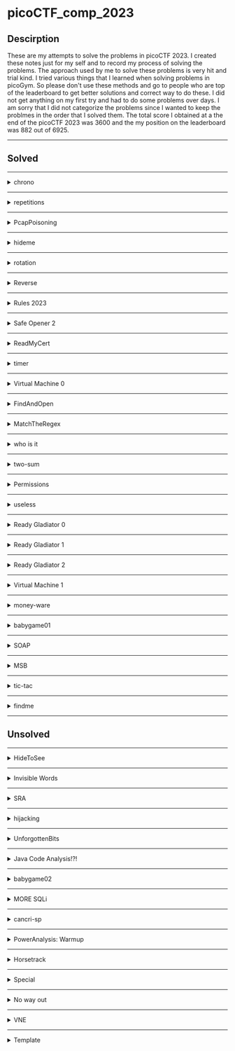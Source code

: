 # picoCTF_comp_2023

## Descirption
These are my attempts to solve the problems in picoCTF 2023. I created these notes just for my self and to record my process of solving the problems. The approach used by me to solve these problems is very hit and trial kind. I tried various things that I learned when solving problems in picoGym. So please don't use these methods and go to people who are top of the leaderboard to get better solutions and correct way to do these. I did not get anything on my first try and had to do some problems over days. I am sorry that I did not categorize the problems since I wanted to keep the problmes in the order that I solved them. The total score I obtained at a the end of the picoCTF 2023 was 3600 and the my position on the leaderboard was 882 out of 6925.

--------------------------------------------------------------------------------------------------------
## Solved

--------------------------------------------------------------------------------------------------------
<details>
<summary>chrono</summary>

### Description
How to automate tasks to run at intervals on linux servers?
Use ssh to connect to this server:
Server: saturn.picoctf.net
Port: 57690
Username: picoplayer 
Password: RmhP1XBDEg

### Steps taken to solve the problem.
- I had to first figure out how to ssh to a server. ssh user@address -p port and then enter the password.
- After that I ls the folder had nothing then I went back that means did cd .. 2 times.
- Then did ls and saw a folder challenge cd into it. Did ls in it. It had metadata.json file.
- I cat it and it had the flag.
- flag: picoCTF{Sch3DUL7NG_T45K3_L1NUX_dbc85700}.
</details>

--------------------------------------------------------------------------------------------------------
<details>
<summary>repetitions</summary>

### Description
Can you make sense of this file?
Download the file [here](https://artifacts.picoctf.net/c/297/enc_flag).

### Steps taken to solve the problem.
- Wget the file on the web shell.
- Cat the file. I had equal to at the end. So may be base64  encoded file.
- Base64 decode it ```cat enc_flag | base64 -d```. The output again had equal to at the end. So may be base64 decode again.
- Output again looked like base64 encoded. So base64 decode again.
- Had to base64 decode a couple more times to get the flag. ```cat enc_flag | base64 -d | base64 -d | base64 -d | base64 -d | base64 -d | base64 -d```
- flag: picoCTF{base64_n3st3d_dic0d!n8_d0wnl04d3d_c0ac1752}
</details>

--------------------------------------------------------------------------------------------------------
<details>
<summary>PcapPoisoning</summary>

### Description
How about some hide and seek heh?
Download this [file](https://artifacts.picoctf.net/c/404/trace.pcap) and find the flag.

### Steps taken to solve the problem.
- Downloaded the file and opened it in the wireshark.
- Looked at various row thing by clicking on them most of them had same text of gcv2 something something.
- Scrolled down to find the black things. First black thing had the flag.
- flag: picoCTF{P64P_4N4L7S1S_SU55355FUL_dd89e21b}
- I need to learn how to use wireshark and what all the information means.
</details>

--------------------------------------------------------------------------------------------------------
<details>
<summary>hideme</summary>

### Description
Every file gets a flag.
The SOC analyst saw one image been sent back and forth between two people. They decided to investigate and found out that there was more than what meets the eye [here](https://artifacts.picoctf.net/c/493/flag.png).

### Steps taken to solve the problem.
- Downloaded the file it is simply png file with logo of picoctf.
- Size is also small.
- Went to [wikipedia article](https://en.wikipedia.org/wiki/PNG). To find the bits which I can change to increase the width and height of the image. Did that couple of time no success.
- Looked at the end of the file in the hexeditor. Found some secret file things at the end thought to do unzip on this.
- Wget into the webshell. Unzip got a new folder secret.
- Folder had another flag.png file. Tried to unzip it got error. 
- So wget the file on my machine. Then unzip it.
- Found the flag file in the secret folder. I had the flag.
- flag: picoCTF{Hiddinng_An_imag3_within_@n_ima9e_5cf64968}
</details>

--------------------------------------------------------------------------------------------------------
<details>
<summary>rotation</summary>

### Description
You will find the flag after decrypting this file
Download the encrypted flag [here](https://artifacts.picoctf.net/c/451/encrypted.txt).

### Steps taken to solve the problem.
- Wget the file in the webshell. It is a txt file.
- Cat the contents of the file. Lookes like a ceaser cipher of the flag.
- Copied the encrypted flag. ```xqkwKBN{z0bib1wv_l3kzgxb3l_7mkl1k61}```.
- Made [this](/solutions/rotation.py) program to get all the ciphers.
- Run the program and enter the encrypted flag. You will get all the cipher for the 26 keys. See which is in the picoCTF format.
- Mine was with key 18.
- flag: picoCTF{r0tat1on_d3crypt3d_7ecd1c61}
</details>

--------------------------------------------------------------------------------------------------------
<details>
<summary>Reverse</summary>

### Description
Try reversing this file? Can ya?
I forgot the password to this [file](https://artifacts.picoctf.net/c/369/ret). Please find it for me?

### Steps taken to solve the problem.
- Wget the file in the webshell. It is a elf file. Not my strong point.
- Opened the file in the nano. The flag was there in plain text.
- flag: picoCTF{3lf_r3v3r5ing_succe55ful_fe733618}
- This was straight up luck to find the flag. I don't know how to reverse the elf file.
</details>

--------------------------------------------------------------------------------------------------------
<details>
<summary>Rules 2023</summary>

### Description
Read the rules of the competition and get a little bonus!
[Rules](https://picoctf.org/competitions/2023-spring-rules.html)

### Steps taken to solve the problem.
- Wget the file in webshell. It is a HTML file
- Opened in nano. Scrolled through the file. Found the flag in plain text format in the **alt** attribute of the element **img**.
- flag: picoCTF{h34rd_und3r5700d_4ck_cba1c711}
</details>

--------------------------------------------------------------------------------------------------------
<details>
<summary>Safe Opener 2</summary>

### Description
What can you do with this file?
I forgot the key to my safe but this [file](https://artifacts.picoctf.net/c/318/SafeOpener.class) is supposed to help me with retrieving the lost key. Can you help me unlock my safe?

### Steps taken to solve the problem.
- Wget the file in the webshell. File .class file. 
- Ran the file using ``` java SafeOpener```. Prompts to enter the password of the safe. Enter password.
- Give a string which looks base64 encoded and also a warning that we have 2 attempts left.
- Enter password 2 more times. Gave the same string value each time. "cGFzc3dvcmQ="
- Base64 decode this string to get password.
- The program base64 encodeds the entered password and then prints it out.
- Opened the file in the nano. The flag was there in plain text.
- flag: picoCTF{SAf3_0p3n3rr_y0u_solv3d_it_d6afee27}
</details>

--------------------------------------------------------------------------------------------------------
<details>
<summary>ReadMyCert</summary>

### Description
How about we take you on an adventure on exploring certificate signing requests
Take a look at this CSR file [here](https://artifacts.picoctf.net/c/383/readmycert.csr).

### Steps taken to solve the problem.
- Wget the file on the webshell. 
- Cat the file and see the file has text which may be base64 encoded.
- Use this [online base64](https://www.base64decode.org/) decoder and find the flag format string.
- flag: picoCTF{read_mycert_7834c5f2}
</details>


--------------------------------------------------------------------------------------------------------
<details>
<summary>timer</summary>

### Description
You will find the flag after analysing this apk
Download [here](https://artifacts.picoctf.net/c/421/timer.apk).
**Hint-1** Decompile
**Hint-2** mobsf or jadx 

### Steps taken to solve the problem.
- Wget the file in the webshell. The file is apk file.
- Opened the apk file in nano and saw a lot of gibberish.
- Strings the file and piped it into grep to find the picoCTF. No success.
- Installed the apk file on my phone. It is a normal timer with no stop button and no success.
- Looked at the hint.
- Had android studio installed on the pc. Opened the apk file in the android studio using option File > Profile or Debug APK.
- The flag was in the manifests > AndroidManifest.xml file on line 5.
- flag: picoCTF{t1m3r_r3v3rs3d_succ355fully_17496}.
</details>

--------------------------------------------------------------------------------------------------------
<details>
<summary>Virtual Machine 0</summary>

### Description
Can you crack this black box?
We grabbed this design doc from enemy servers: [Download](https://artifacts.picoctf.net/c/472/Virtual-Machine-0.zip). We know that the rotation of the red axle is input and the rotation of the blue axle is output. The following input gives the flag as output: [Download](https://artifacts.picoctf.net/c/472/input.txt).
**Hint** Rotating the axle that number of times is obviously not feasible. Can you model the mathematical relationship between red and blue?

### Steps taken to solve the problem.
- Wget both the files in the webshell. One file is a txt file and other is a zip file.
- Input file had this string of number 39722847074734820757600524178581224432297292490103995919748682209850899737
- Unzip the zip file gave a .dae file. Don't know what it is.
- Opened the file in nano in hope to find the flag in plain text. No success.
- Saw a term Collada in the file. Googled what is collada. Helps people to share and edit 3d files.
- Googled how to open collada file. It showed we can open it in Blender. Had it on my pc.
- Downloaded the file on my pc.
- Imported the file in blender. Something like a lego thing.
- Grabbed all the black legos and the base and moved them along the z axis to find some gears in there.
- There are 8 teeth on the gear splined with the blue axle.
- The big gear splined with the red axle has 40 teeth.
- Problem mentions that input of the red axle is input and the output is at the blue axle.
- So if we rotate red axle one the the blue axle will rotate 5 times.
- So if we rotate the red axle the input number of times the blue axle will rotate 5 * input. 
- Input * 5 = 198614235373674103788002620892906122161486462450519979598743411049254498685
- Looked at the hint, which said to have a mathematical relationship between read and blue which is red 1 turn equals blue 5 turns.
- Now we take the output value and convert then into hex using ``` hex(198614235373674103788002620892906122161486462450519979598743411049254498685) ```. 
- We get 0x7069636f4354467b67333472355f30665f6d3072335f36313730613162317d. Which has the hex value of the pico which is 7069636f. I thought this step to convert into hex because I did the problems previously related to RSA and there we converted the number to hex.
- Now to get the plain text we can do is import binascii and then do ``` binascii.unhexlify('7069636f4354467b67333472355f30665f6d3072335f36313730613162317d') ```.
- And we get the flag.
- flag: picoCTF{g34r5_0f_m0r3_6170a1b1}
</details>

--------------------------------------------------------------------------------------------------------
<details>
<summary>FindAndOpen</summary>

### Description
Someone might have hidden the password in the trace file.
Find the key to unlock [this file](https://artifacts.picoctf.net/c/411/flag.zip). [This tracefile](https://artifacts.picoctf.net/c/411/dump.pcap) might be good to analyze.

### Steps taken to solve the problem.
- Wget both the files in the webshell. One is a txt file and other is pcap file.
- The zip file is password protected. So we might need to find the password from the pcap file to get the flag.
- Opened the pacp file in the wireshark.
- On looking at the row we se the first few have text "Flying on Ethernet secret: Is this the flag."
- The some had text "Could the flag have been splitted?"
- Some had gibberish looking text.
- Then again it came with text "May be try checking the other file".
- The various text we saw in the various bytes are here.
- Flying on Ethernet secret: Is this the flag
- iBwaWNvQ1RGe1Could the flag have been splitted?
- AABBHHPJGTFRLKVGhpcyBpcyB0aGUgc2VjcmV0OiBwaWNvQ1RGe1IzNERJTkdfTE9LZF8=
- PBwaWUvQ1RGesabababkjaASKBKSBACVVAVSDDSSSSDSKJBJS
- PBwaWUvQ1RGe1Maybe try checking the other file
- Now I used a [online base64 decoder](https://www.base64decode.org/).
- Using the combination of last plus the first and the second we get this string "<YKƲmk^rH^^z picoCTF{PWmjZz{)+my�<This is the secret: picoCTF{R34DING_LOKd_"
- picoCTF{R34DING_LOKd_ is used this as the secret password to unzip the flag file on my pc.
- After unzip we got a flag file. I opened the flag file in the notepad. Got the flag.
- flag: picoCTF{R34DING_LOKd_fil56_succ3ss_8ec01288}
</details>

--------------------------------------------------------------------------------------------------------
<details>
<summary>MatchTheRegex</summary>

### Description
How about trying to match a regular expression
Additional details will be available after launching your challenge [instance](http://saturn.picoctf.net:59685/).

### Steps taken to solve the problem.
- Started the instance and opened the website.
- Opened the developer tools and looked at the elements. I was trying to look if there was some kind of regular expression used in script.
- I saw that there was a comment in the script // ^p.....F!?. I saw the caret sign thought that the input should be begin with the p and enterd picoCTF and got the flag. One can also enter paaaAAF to get the flag but I am not sure about this.
- flag: picoCTF{succ3ssfully_matchtheregex_36f43841}
</details>

--------------------------------------------------------------------------------------------------------
<details>
<summary>who is it</summary>

### Description
Someone just sent you an email claiming to be Google's co-founder Larry Page but you suspect a scam.
Can you help us identify whose mail server the email actually originated from?
Download the email file [here](https://artifacts.picoctf.net/c/363/email-export.eml). Flag: picoCTF{FirstnameLastname}
**Hint** whois can be helpful on IP addresses also, not only domain names

### Steps taken to solve the problem.
- Wget the file in the webshell. The file is .eml file.
- Opened the file saw some sender receive things.
- Looked at the hint.
- [whois](https://who.is/) is a site.
- Google whois ip address look up. Found this [whois site](https://www.whatismyip.com/ip-whois-lookup/).
- Opened the file in nano in webshell. Found a ipaddress 173.249.33.206.
- Pasted in the search box of the website and got a long thing. Looked for name and found "Wilhelm Zwalina".
- flag: picoCTF{WilhelmZwalina}
</details>

--------------------------------------------------------------------------------------------------------
<details>
<summary>two-sum</summary>

### Description
Can you solve this?
What two positive numbers can make this possible: n1 > n1 + n2 OR n2 > n1 + n2
Enter them here nc saturn.picoctf.net 49225. [Source](https://artifacts.picoctf.net/c/252/flag.c)

### Steps taken to solve the problem.
- Nc into the server. Entered any random number nothing happened.
- Wget the source file in the webshell and opened it inside of nano.
- Looked into the flag.c file. Saw if there is a function addIntOvf which if returns 0 then the program will exit. So some how i have to enter 2 numbers such that both of them are either positive or negative but their sum is of opposite sign.
- This is something like in java if we try to hold a value which is larger than what int data type can hold it will become negative something like that I studied in a book but don't remember it. 
- Google what is integer overflow. Read the [wikipedia article](https://en.wikipedia.org/wiki/Integer_overflow).
- Google what is the size of integer in c language. It is 2 bytes or 16 bits.
- Googled largest number integer in c language can hold. 2147483647
- Ran the program with gcc flag.c then ./a.out. Entered the 2147483647 1 numbers
- Got you have an integer overflow. Flag not found please run this on server.
- By this time the instance was shut down. So again started it.
- But when I entered the above mentioned numbers nothing was happening. I don't know what to do.
- Then at later time the thing was working correctly entered the above numbers got the flag.
- flag: picoCTF{Tw0_Sum_Integer_Bu773R_0v3rfl0w_fe14e9e9}
</details>

--------------------------------------------------------------------------------------------------------
<details>
<summary>Permissions</summary>

### Description
Can you read files in the root file?
The system admin has provisioned an account for you on the main server:
ssh -p 62831 picoplayer@saturn.picoctf.net
Password: cPC09LVcyM
Can you login and read the root file?
**Hint** What permissions do you have?
### Steps taken to solve the problem.
- Copied the ssh command on webshell but did not get the password prompt.
- Pasted the password anyways nothing happened.
- Ended the session.
- Tried changing the port and then ssh. Gave an error. 
- Again ssh tried typing in whoami, pwd ls commands nothing happened.
- Looked at the hint.
- The thing was later fixed and I could ssh correctly into it.
- Then I cd ../.. . And then found a challenge folder in there.
- cd into the challenge folder and there was metadatd.json file. I cat it and there was flag in it.
- flag: picoCTF{uS1ng_v1m_3dit0r_021d10ab}
</details>

--------------------------------------------------------------------------------------------------------
<details>
<summary>useless</summary>

### Description
There's an interesting script in the user's home directory
The work computer is running SSH. We've been given a script which performs some basic calculations, explore the script and find a flag.
Hostname: saturn.picoctf.net
Port:     54200
Username: picoplayer
Password: password

### Steps taken to solve the problem.
- I ssh into the thing using this command ```ssh -p 51325 picoplayer@saturn.picoctf.net```
- I ls and there was a file with name useless.
- cat useless. Contents of the file are below.
    ```
    #!/bin/bash
    # Basic mathematical operations via command-line arguments

    if [ $# != 3 ]
    then
    echo "Read the code first"
    else
            if [[ "$1" == "add" ]]
            then 
            sum=$(( $2 + $3 ))
            echo "The Sum is: $sum"  

            elif [[ "$1" == "sub" ]]
            then 
            sub=$(( $2 - $3 ))
            echo "The Substract is: $sub" 

            elif [[ "$1" == "div" ]]
            then 
            div=$(( $2 / $3 ))
            echo "The quotient is: $div" 

            elif [[ "$1" == "mul" ]]
            then
            mul=$(( $2 * $3 ))
            echo "The product is: $mul" 

            else
            echo "Read the manual"
            
            fi
    fi
    ```
- This is a bash script. I don't know what it is doing. I had to google how to run a bash script. Found [this article](https://www.baeldung.com/linux/use-command-line-arguments-in-bash-script).
- Ran the bash script ``` sh useless ```. It printed that Read the manual.
- To read manual in terminal means to use ``` man ``` command. So I ran ``` man useless ``` which opened the man page for the useless and there was the flag at the bottom under the authors heading.
- flag: picoCTF{us3l3ss_ch4ll3ng3_3xpl0it3d_5562}
</details>

--------------------------------------------------------------------------------------------------------
<details>
<summary>Ready Gladiator 0</summary>

### Description
Can you make a CoreWars warrior that always loses, no ties?
Your opponent is the Imp. The source is available [here](https://artifacts.picoctf.net/c/314/imp.red). If you wanted to pit the Imp against himself, you could download the Imp and connect to the CoreWars server like this:
nc saturn.picoctf.net 60784 < imp.red

### Steps taken to solve the problem.
- Wget the source in the webshell.
- Then ran the nc command.
- I did a few things and ended with message "Try again. Your warrior (warrior 1) must lose all rounds, no ties.".
- I opened the file in the nano and looked at the code and did not understand anything.
- There was mov command changed the 1 to 5. Then again ran the nc command and this time it gave me the flag. This was total hit and miss for me.
- flag: picoCTF{h3r0_t0_z3r0_4m1r1gh7_e1610ed2}
</details>

--------------------------------------------------------------------------------------------------------
<details>
<summary>Ready Gladiator 1</summary>

### Description
Can you make a CoreWars warrior that wins?
Your opponent is the Imp. The source is available [here](https://artifacts.picoctf.net/c/407/imp.red). If you wanted to pit the Imp against himself, you could download the Imp and connect to the CoreWars server like this:
nc saturn.picoctf.net 62981 < imp.red
To get the flag, you must beat the Imp at least once out of the many rounds.
**Hint** You may be able to find a viable warrior in beginner docs

### Steps taken to solve the problem.
- Wget the source file in the webshell and then ran the netcat command.
- It gave a message of 100 ties and said that my warrior must win once.
- So again I opened the imp file in nano and changed the mov from 0, 1 to 0, 2 and ran the nc command.
- This time the warrior 2 wins 100 times.
- So again change the move to some higher value like 11 and again I lose all the time.
- This time I changed the assert line to 3 and then also lost all the tries. 
- Looked at the hint.
- Googled the begineer docs for core wars and found this [site](https://vyznev.net/corewar/guide.html#start_imp). Did not understand much.
- Found another [site](http://www.koth.org/info/corewars_for_dummies/dummies.html) and read things understood little then copied on of the program.
- Program ```
  ;redcode
  ;name Imp Ex
  ;assert 1
  add #10, #-1
  mov 2, @-1
  jmp -2, 0
  dat #33, #33
  end
  ```
- Won 12 times ties 88 and got the flag.
- flag: picoCTF{1mp_1n_7h3_cr055h41r5_441be1fc}
</details>

--------------------------------------------------------------------------------------------------------
<details>
<summary>Ready Gladiator 2</summary>

### Description
Can you make a CoreWars warrior that wins every single round?
Your opponent is the Imp. The source is available [here](https://artifacts.picoctf.net/c/280/imp.red). If you wanted to pit the Imp against himself, you could download the Imp and connect to the CoreWars server like this:
nc saturn.picoctf.net 51703 < imp.red
To get the flag, you must beat the Imp all 100 rounds.
**Hint** If your warrior is close, try again, it may work on subsequent tries... why is that?

### Steps taken to solve the problem.
- Wget the file and changed the assert line to 0
- Ran the  nc command gave an error.
- Changed the assert line to 1.
- Added another mov line with 1, 5 and still did not win any thing.
- Copied the code from the **Ready Gladiator 1** from the solved section and the ran the nc command.
- Won 19 times and tied 81 times. Looked at the hint.
- Ran nc command again this time won 17 times and ties 83 times.
- Read this [guide](https://vyznev.net/corewar/guide.html).
- Read the above guide and understood a little bit of things but still could not write my own program. What I learned from the guide that there are warriors.
- So googled warriors for core wars and found this [startegy page](https://corewar.co.uk/strategy.htm). Tried copy pasting various warriors and ran them.
- Tried dwarf, paper and then stone/imp.
- Tried the clear-imp and got a win of 98 highest.
- Tried Digitalis in clear/imp example section scored 91 and dust 0.7 also scored 99(on mutiple tries) and then ran rise of dragon won 99 times.
- Code for [rise of dragons](https://corewar.co.uk/riseofthedragon.htm) ```                                                                                                   
  ;redcode
  ;name Imp Ex
  ;assert 1

          org    qscan

  gate    dat    4000,       1700
  bomb    dat    >2667,      11

          for    4
          dat    0,0
          rof

          spl    #4000,      >gate
  clear   mov    bomb,       >gate
          djn.f  clear,      >gate

          for    23
          dat    0,0
          rof

          istep  equ 1143           ; (CORESIZE+1)/7

  warr    spl    clear-1,    <3700
          mov    imp,        *launch
          spl    1,          <3600  ; 32 parallel processes
          spl    1,          <3500
          spl    1,          <3400
          spl    1,          <3300
          spl    1,          <3200
          spl    nxpoint,    <3100
  launch  djn.f  3600,       <4000

          for    2
          dat    0,0
          rof

  nxpoint add.f  #istep,     launch
          djn.f  clear-1,    <3000

  imp     mov.i  #3,         istep

          for    24
          dat    0,0
          rof

          qfac   equ 7051 ; 1467 ; 6371 ;  369
          qdec   equ 4452 ; 2804 ; 3532 ; 3730

          qa     equ (qfac*(qtab0-1-qptr)+1)
          qb     equ (qfac*(qtab0-qptr)+1)
          qc     equ (qfac*(qtab1-1-qptr)+1)
          qd     equ (qfac*(qtab1-qptr)+1)
          qe     equ (qfac*(qtab1+1-qptr)+1)
          qf     equ (qfac*(qtab2-qptr)+1)

          qtime  equ 18
          qstep  equ -7
          qgap   equ 87

  qdecode mul.b  *q1,          qptr
  q0      sne    <qtab0,       @qptr
  q1      add.b  qtab1,        qptr
  q2      mov    qtab2,        @qptr
  qptr    mov    qtab2,        *qdec
          add    #qstep,       qptr
          djn    q2,           #qtime
          jmp    warr,         qc
  qtab1   dat    4000,         qd
          dat    4000,         qe

  qscan   sne    qptr+qdec*qe, qptr+qdec*qe+qe
          seq    <qtab1+1,     qptr+qdec*(qe-1)+qe-1
          jmp    qdecode,      }q1
          sne    qptr+qdec*qb, qptr+qdec*qb+qd
          seq    <qtab0,       qptr+qdec*(qb-1)+qd
          jmp    qdecode,      {qdecode
          sne    qptr+qdec*qa, qptr+qdec*qa+qd
          seq    <qtab0-1,     qptr+qdec*(qa-1)+qd
          djn.a  qdecode,      {qdecode
          sne    qptr+qdec*qf, qptr+qdec*qf+qd
          seq    <qtab2,       qptr+qdec*(qf-1)+qd
          jmp    qdecode,      }qdecode
          sne    qptr+qdec*qc, qptr+qdec*qc+qc
          seq    <qtab1-1,     qptr+qdec*(qc-1)+qc-1
          jmp    qdecode,      {q1
          sne    qptr+qdec*qd, qptr+qdec*qd+qd
          seq    <qtab1,       qptr+qdec*(qd-1)+qd-1
          jmp    qdecode,      <qa
  qtab0   jmp    warr,         <qb
  qtab2   dat    qgap,         qf
  end
  ```
- I tried the above code mutiple times may be 40 times and then got the flag. I don't know what is happening in the code and I am not good enough for anything. So sorry.
- Just copy the code in imp.red file and then run the nc command. You might get the flag.
- flag: picoCTF{d3m0n_3xpung3r_9a074a57}
</details>

--------------------------------------------------------------------------------------------------------
<details>
<summary>Virtual Machine 1</summary>

### Description
The enemy has upgraded their mechanical analog computer. Start an instance to begin.
Additional details will be available after launching your challenge instance.
##### Instance started.
We grabbed this design doc from enemy servers: [Download](https://artifacts.picoctf.net/c/324/Virtual-Machine-1.zip). We know that the rotation of the red axle is input and the rotation of the blue axle is output. Reverse engineer the mechanism and get past their checker program:
nc saturn.picoctf.net 51650
**Hint-1** The supporting structure for the machine has been removed from the given design doc.
**Hint-2** Some gears are meshed strangely, such as tooth overlapping tooth. Consider such gears as meshed correctly.
**Hint-3** Learn enough about gear ratios to abstract details from the design doc.
### Steps taken to solve the problem.
- Downloaded the file on my machine and it is a zip file. Extracted things and got a dae file.
- Imported the dae file into blender.
- Saw an entire gear train with bevel gears. One can really count all the gears and find all the gear ratio.
- Labled all the gears with number of teeth on the gears.
- Found the final gear ratio which was 18718
- Started the instance was asked that how many times the output will turn if the input is turned 14373 times.
- Entered 269033814 and the answer was wrong.
- Again  calculated the ratios and had made mistake in the previous attempt. The correct ratio came to be 9359.
- Again launched the instance and got the input rpm to be 22039 so the final output is going to be 9359 * 22039 = 206263001. This was correct and got the flag.
- picoCTF{m0r3_g34r5_3g4d_2efa1d52}
</details>

--------------------------------------------------------------------------------------------------------
<details>
<summary>money-ware</summary>

### Description
Flag format: picoCTF{Malwarename}
The first letter of the malware name should be capitalized and the rest lowercase.
Your friend just got hacked and has been asked to pay some bitcoins to 1Mz7153HMuxXTuR2R1t78mGSdzaAtNbBWX. He doesn’t seem to understand what is going on and asks you for advice. Can you identify what malware he’s being a victim of?
**Hint-1** Some crypto-currencies abuse databases exist; check them out!
**Hint-2** Maybe Google might help.

### Steps taken to solve the problem.
- Googled the string to which the bitcoins are supposed to be payed.
- Found articles on [petya attack](https://www.vsec.infinigate.co.uk/blog/worlds-most-famous-bitcoin-wallets-petya-wannacry-ransomware).
- Google the name of the malware no success.
- Tried entering petya in the flag format. Got the flag.
- flag: picoCTF{Petya}
</details>

--------------------------------------------------------------------------------------------------------
<details>
<summary>babygame01</summary>

### Description
Get the flag and reach the exit.
Welcome to BabyGame! Navigate around the map and see what you can find! The game is available to download [here](https://artifacts.picoctf.net/c/227/game). There is no source available, so you'll have to figure your way around the map. You can connect with it using nc saturn.picoctf.net 49813.
**Hints-1** Use 'w','a','s','d' to move around.
**Hints-2** There may be secret commands to make your life easy.

### Steps taken to solve the problem.
- Wget the file in the webshell which is a elf file and then cat it to see if there is flag in plain text.
- Opened the file in nano. I has bunch of gibberish but some string like player has flag etc.
- Ran the net cat command. It wrote some gibberish then player position, endtile postion and the player flag.
- I entered move nothing happened it printed the same thing again. Then I enterd the player position: 4, 8 it printed things bunch of time and the printed you win but no flag.
- I started the program again. This time entered Player Postion 5, 9 it changed the position to 5, 4.
- I started the program again. This time entered Player Postion 6, 9 it changed the position to 6, 4.
- Tried Player Postion 3, 3 it made the Player Postion to 7, 4.
- Entered Player had flag: 2. Made the player postion to 8,3.
- Looked at the hints. 
- We can move multiple times by entering w a s d multiple times
- I made it reach the X and then it said you won.
- I looked at hint and it said there are some secret commands. So typed run or jump and walk.
- When entered walk the player changed from @ to k. So typed again wala. It changed to a.
- Typed lk it change to k. So thought(before this thought I typed many other characters thinking it might reveal the flag. So it is all hit and try and method.) of typing lX changed to X. 
- Now the end tile positon also updated to the position of the player.
- Moved that X around with the w a s d and took it to first postion and the then beyond the scrren. At this point I was just typing the a key and did not stop to see the result. 
- The program said suddenly that I have 46 flag but did not showed me the flag and stopped.
- Now with the same approach but see the result more carefully.
- Type lX then enter then type wwww then enter aaaa to take the player to starting postion of the board(0,0).
- Now enter a(your player will go beyond the boundaries of the board) and press enter till you see the change in the player has flag value which will become 88.
- Now start bringing back the player to the visible part of the board using a. Once you can see the player take it to the end postion that is to the place where the X is present at the last row and last column.
- When you reach there you will get the flag.
- flag: picoCTF{gamer_m0d3_enabled_0a880baf}
</details>

--------------------------------------------------------------------------------------------------------
<details>
<summary>SOAP</summary>

### Description
The web project was rushed and no security assessment was done. Can you read the /etc/passwd file?
[Web Portal](http://saturn.picoctf.net:51531/)
**Hint** XML external entity Injection
### Steps taken to solve the problem.
- Opened the website. Used the inspect element thing nothing there.
- Tried to nc the website nothing there too.
- Tried to wget the website, it got stuck at connecting the sever.
- Looked at the hint. Google the hint.
- Looked at [this site](https://portswigger.net/web-security/xxe#exploiting-xxe-to-retrieve-files). The site mentioned to install **Burp Suite** community  edition.
- Installed the community edition.
- Then launched the burp selected next and did not play with any settings and went to proxy tab and clicked on open browser and turned intercept on.
- Restared the problem instance and then pasted the link the opened browser window and clicked on the button in the card Open Details.
- Then the burp caught the request and I pasted this in the xml portion. ```<!DOCTYPE foo [ <!ENTITY xxe SYSTEM "file:///etc/passwd"> ]>``` and replace the id number with ```&xxe;```. Then forwarded the request and then the page loaded with the picoCTF flag.
- I had to try and google a lot to get this solution and I did not understand most things and did as the things says. This solution does not cover all the tries that I did to get the flag.
- flag: picoCTF{XML_3xtern@l_3nt1t1ty_55662c16}
</details>

--------------------------------------------------------------------------------------------------------
<details>
<summary>MSB</summary>

### Description
This image passes LSB statistical analysis, but we can't help but think there must be something to the visual artifacts present in this image...
Download the image [here](https://artifacts.picoctf.net/c/418/Ninja-and-Prince-Genji-Ukiyoe-Utagawa-Kunisada.flag.png)
**Hint** What's causing the 'corruption' of the image?

### Steps taken to solve the problem.
- Downloaded the image. Looked at it. The upper portion not good but lower portion good.
- Googled MSB which is most significant bit and LSB least significant bit.
- Looked at the hint. 
- I think since in problem it is mentioned that the image passed the LSB test. May be the image is corrupted due to some things done to its Most Significant Bit. Like a Bit flip thing.
- Tried to do the bitflip of the MSB and obtained a image but was not useful.
- Googled about MSB stegnography found this [article](http://ijcst.com/vol33/4/anil2.pdf).
- So if we go through all the pixels of the image and the find the MSB of all the pixels. Then we can convert that binary value to ascii which might be our flag.
- Failed at the above solution and got a bunch of gibberish.
- Googled how to do LSB stegnography on an image. To understand what has been done to image.
- I tried to extract each of the MSB from each color channel thinking there might be a message stored in them but it was just 1.
- Then I noticed that the border of the image in close to white so it's rgb value should be close to white. 
- The I examined the pixels in the 0th row and saw a pattern in the values it had some similar looking rgb value appearing again and again like so. 
```[103, 240, 111], [231, 112, 239], [103, 112, 111], [231, 240, 111], [231, 112, 111], [103, 112, 239] ```
- Then I went pixel peeping in the image a saw that there is a white pixel in the first row at index 27. I printed it's pixel value which was (233, 239, 239).
- Then I realized that the most significant bits in some of these pixels is 1 since they may have only 7 bits in them so I made sure that I am converting the decimal to 8 bit binary.
- So we have to take the MSB of the each color of each pixel and then using those bits we can get the entire message which has the flag.
- I tried storing all the bits in the variable but as the bits increased the program slowed down a lot. So I had to make sure that as soon as 8 bits are stored I convert those into their ascii counter parts and then remove them form the variable.
- This the [program](/solutions/msb.py) to solve the problem. I have tried to explain the program using comments.
- To run this program make sure that you have pillow module installed and make sure that the progrma is stored in a folder named "solutions".
- Then run the program to get the text stored in the image. The program will generate a message.txt file in the same folder. 
- Search for the pico string in the file and you will get the flag.
- flag: picoCTF{15_y0ur_que57_qu1x071c_0r_h3r01c_b5e03bc5}
</details>

--------------------------------------------------------------------------------------------------------
<details>
<summary>tic-tac</summary>

### Description
Someone created a program to read text files; we think the program reads files with root privileges but apparently it only accepts to read files that are owned by the user running it.
ssh to saturn.picoctf.net:49798, and run the binary named "txtreader" once connected. Login as ctf-player with the password, d137d16e

### Steps taken to solve the problem.
- Ssh into the server and run the binary txtreader. It gave an error and asked me to enter a filename after the command.
- I entered the flag.txt file name and then it gave a error that I don't own the file.
- I then entered the src.cpp and it printed the file. It was program which was checking id to see if I own the file or not.
- I saw the tag of toctou in the problem so I googled it and landed on this [wikipedia page](https://en.wikipedia.org/wiki/Time-of-check_to_time-of-use).
- Read the page the thing it exploit the race conditions. This is something that I read when dealing with promises in javascript. Race conditions are bad as they make code unpredictalbe. This is all I remember about them.
- Then I googled how to exploit the toctou and got this [article](https://en.wikipedia.org/wiki/Time-of-check_to_time-of-use). This guide explains things and I followed it do the thing but it did not work.
- The I found this [video](https://www.youtube.com/watch?v=5g137gsB9Wk) and did what it explained. Make sure to run the program in the background. To do this you just have to type & at the end of the command.
- But the problem was that when ever I tried to read the flag.txt file it sometime gave error but rest of time it just closed without displaying anything.
- So I just started bashing it with up arrow key and enter to run the last command which was the ./txtreader flag.txt. And then it in more than 20 tries it gave the flag.
- flag: picoCTF{ToctoU_!s_3a5y_f482a247}
</details>


--------------------------------------------------------------------------------------------------------
<details>
<summary>findme</summary>

### Description
Help us test the form by submiting the username as test and password as test!
The website running [here](http://saturn.picoctf.net:61202/).
**Hint** any redirections?

### Steps taken to solve the problem.
- Started the instance and opened the website.
- Login the webiste with the given credentials.
- A page opened with search for flag search element.
- Opened the developer tools and went straight to the cookies thing.
- Nothing was there.
- Looked at the sources. Nothing there.
- Searched for flag in the thing nothing there too.
- Looked at the hint. Did not understand anything.
- The text in the website is similar to the hint. Text is "I was redirected here by a friend of mine but i couldnt find anything. Help me search for flags :-)".
- Looked at what is happeneing when we press the go button. The text in updates and some elements style are changed.
- Tried to wget the thing but it was stuck at the connecting. I know that this might be wrong as I really don't know what is wget. I only know that wget is used to download the files.
- Opened burpsuite and then used it to capture the request after entering the password and username.
- In one of the request there was this weird looking text ```A¤¥€!Ur[v[Œú„=OªS€Òž’~Ùýë¹ñY'
Ÿ u¨T>```
- Again returned to this challenge and google redirections + web exploitation and got this [site](https://infosecwriteups.com/url-redirection-exploitation-and-mitigation-8eed73007375). Read it and thought to run the burp to see if we have some thing like this in the challenge.
- Was looking and saw this id things thought to run from start again and base64 decode this id text.
- I again went to the login page and ran the burp suite and looked at the things in the each interaction captured by burp.
- I the top line there was url with id in it. The id had a text value with base64 encoded text. So I copied that text and decoded it online
- Base64 encode text: cGljb0NURntwcm94aWVzX2Fs | plain text: picoCTF{proxies_al
- Then again I forwareded the request and again looked for the id things and found one again.
- Base64 encode text: bF90aGVfd2F5XzAxZTc0OGRifQ== | plain text: l_the_way_01e748db}
- flag: picoCTF{proxies_all_the_way_01e748db}
</details>  



--------------------------------------------------------------------------------------------------------
## Unsolved

--------------------------------------------------------------------------------------------------------
<details>
<summary>HideToSee</summary>

### Description
How about some hide and seek heh?
Look at this image [here](https://artifacts.picoctf.net/c/507/atbash.jpg).
**Hint** Download the image and try to extract it.

### Steps taken to solve the problem.
- Wget the file on the webshell
- The file is a jpg and has some cipher on it.
- Opened the file in on line hexedit. Had JFIF format on the start.
- Went to the JFIF file format on google. Opened the [wikipedia article](https://en.wikipedia.org/wiki/JPEG_File_Interchange_Format#:~:text=The%20JPEG%20File%20Interchange%20Format,encoded%20with%20the%20JPEG%20algorithm.). Did not understand much.
- Opened the file in the notepad to see if there is any string so that I can decode it using the ceaser cipher.
- strings the file in webshell ```strings atbash.jpg```. Got this long string "CDEFGHIJSTUVWXYZcdefghijstuvwxyz". Did ceaser cipher on the thing with no luck.
- Looked at the hint. Suggest to extract it. Did ``` unzip atbash.jpg ``` got an error.
- Googled the atbash term. Found this [wikipedia article](https://en.wikipedia.org/wiki/Atbash#:~:text=Atbash%20Hebrew%3A%20%D7%90%D7%AA%D7%91%D7%A9%3B%20also,with%20a%20standard%20collating%20order.).
- Tried to decipher the string mentioned above using the cipher in the wikipedia article. No success.
- Again looked at the file format and checked for any error but everything is fine.
</details>


-----------------------------------------------------------------------------------------------------
<details>
<summary>Invisible Words</summary>

### Description
Do you recognize this cyberpunk baddie? We don't either. AI art generators are all the rage nowadays, which makes it hard to get a reliable known cover image. But we know you'll figure it out. The suspect is believed to be trafficking in classics. That probably won't help crack the stego, but we hope it will give motivation to bring this criminal to justice!
Download the image [here](https://artifacts.picoctf.net/c/416/output.bmp).
**Hints-1**Something doesn't quite add up with this image...
**Hints-2**How's the image quality?

### Steps taken to solve the problem.
- Wget the file and it is a .bmp file.
- Open it in the online hexedit. Also opened this [wikipedia article](https://en.wikipedia.org/wiki/BMP_file_format#:~:text=The%20BMP%20file%20format%20or,and%20OS%2F2%20operating%20systems.)
- Looked at the hints.
</details>


--------------------------------------------------------------------------------------------------------
<details>
<summary>SRA</summary>

### Description
I just recently learnt about the SRA public key cryptosystem... or wait, was it supposed to be RSA? Hmmm, I should probably check...
Additional details will be available after launching your challenge instance
File is [here](https://artifacts.picoctf.net/c/294/chal.py)
Connect to the program on our server: nc saturn.picoctf.net 54297

### Steps taken to solve the problem.
- Wget the file and opened it in nano.
- I think it is normal RSA.
- We need to find the pride string which is getting encoded.
- Googled crypto thing that is being imported to learn about the inverse function.
  ### Program Description
  - We are creating a variable pride and storing random alphabets and digits in it. The length of the word is 16.
  - We are then storing 2 prime numbers of 128 bits in the varialbes gluttony and greed.
  - Then we are storing the product of prime numbers in lust variable which is N in rsa.
  - Sloth is 65537 which is e in the rsa.
  - In the variable envy we are basically storing the private key which is d.
  - We are then converting out plain text to binary string and then converting it to base 256 number.
  - Let pride encoded string be byte string b'ab' then 256^1*97 + 256^0*98 = 29430 is what the base 256.
  - Then we raise this number it to power of sloth which is e and then mod it by lust which is N.
  - So anger variable stores the encrypted text.
  - It then prints the encrypted text and the private key.
  - We then have to enter the plain text to get the flag.
- So for the problem we know d, e and the encrypted text we have to find the plain text.
- 
</details>

--------------------------------------------------------------------------------------------------------
<details>
<summary>hijacking</summary>

### Description
Getting root access can allow you to read the flag. Luckily there is a python file that you might like to play with.
Through Social engineering, we've got the credentials to use on the server. SSH is running on the server.
saturn.picoctf.net 51709
Username: picoctf
Password: rZSsB--vJK  
**Hints-1** Check for Hidden files
**Hints-2** No place like Home:

### Steps taken to solve the problem.
- SSH in the sever using the given credentials. 
- Cd ../.. . Cd to the challenge. Gave error that permission is denied.
- So we need to get the admin privilages. Enterd the su to get the root access. It asked for the password entered the one given above thing failed.
- Tried the su picoctf it asked for the password and I don't know the password.
- Looked at the hints. 
- Cd home/picoctf and the run ls -a as hint mentions to check for the hidden files.
- There bunch of file like .bash_logout, .bashrd, .cache, .profile, .server.py
- The problem mentions about the py file. So we open the server py file in nano.
- There is no nano is ssh server so we cat the file. No python to run the file too.
- So we copy the file contents.
- I made the new server.py file on the webshell and then ran it there. I printed a base64 encoded string and then I base64 decoded it is a IP address.
- Now I tried to deconstruct the code line by line.
  ```
  import base64
  import os
  import socket
  ip = 'picoctf.org'

  # this is a way to ping server using python
  # 
  response = os.system("ping -c 1 " + ip) 
  #saving ping details to a variable
  host_info = socket.gethostbyaddr(ip) 
  #getting IP from a domaine
  host_info_to_str = str(host_info[2])
  host_info = base64.b64encode(host_info_to_str.encode('ascii'))
  print("Hello, this is a part of information gathering",'Host: ', host_info)  
  ```
- I googled what is pinging and then read this [wikipedia article](https://en.wikipedia.org/wiki/Ping_(networking_utility)).
- Then I tried running the code on my system and got the error that option -c requires admin privileges. Then I ran the thing with admin privileges and got thing like this
 ```
 Pinging picoctf.org [18.164.217.38] with 32 bytes of data:
  Reply from 18.164.217.38: bytes=32 time=86ms TTL=247
  Reply from 18.164.217.38: bytes=32 time=51ms TTL=247
  Reply from 18.164.217.38: bytes=32 time=59ms TTL=247
  Reply from 18.164.217.38: bytes=32 time=89ms TTL=247

  Ping statistics for 18.164.217.38:
      Packets: Sent = 4, Received = 4, Lost = 0 (0% loss),
  Approximate round trip times in milli-seconds:
      Minimum = 51ms, Maximum = 89ms, Average = 71ms
  Hello, this is a part of information gathering Host:  b'WycxOC4xNjQuMjE3LjM4J10='
 ```
- The base 64 encoded string is ['18.164.217.38'].
- Then I thought of running the ping without the admin privileges. I googled how to run the ping command in python without the admin privileges and found this s[tack overflow thing](https://stackoverflow.com/questions/29952676/simple-ping-function-returns-access-denied-option-c-requires-administrative-p) which suggested to use -n in place of -c.
- I ran the thing server.py on my machine with option n and the thing ran with same output. So I thought of donig this on the webshell. It gave error not ping found.
- And we cannot run the file on the ssh sever too.
</details>


--------------------------------------------------------------------------------------------------------
<details>
<summary>UnforgottenBits</summary>

### Description
Download this disk image and find the flag.
Note: if you are using the webshell, download and extract the disk image into /tmp not your home directory.
[Download compressed disk image](https://artifacts.picoctf.net/c/491/disk.flag.img.gz)

### Steps taken to solve the problem.
- content

</details>




--------------------------------------------------------------------------------------------------------
<details>
<summary>Java Code Analysis!?!</summary>

### Description
BookShelf Pico, my premium online book-reading service.
I believe that my website is super secure. I challenge you to prove me wrong by reading the 'Flag' book!
Here are the credentials to get you started:
Username: "user"
Password: "user"
Source code can be downloaded [here](https://artifacts.picoctf.net/c/478/bookshelf-pico.zip).
Website can be accessed [here](http://saturn.picoctf.net:55420/)!.
**Hint-1** Maybe try to find the JWT Signing Key ("secret key") in the source code? Maybe it's hardcoded somewhere? Or maybe try to crack it?
**Hint-2** The 'role' and 'userId' fields in the JWT can be of interest to you!
**Hint-3** The 'controllers', 'services' and 'security' java packages in the given source code might need your attention. We've provided a README.md file that contains some documentation.
**Hint-4** Upgrade your 'role' with the new (cracked) JWT. And re-login for the new role to get reflected in browser's localStorage.

### Steps taken to solve the problem.
- Wget the source and unzip it and then go into src > main > java > io > github > nandandesai > pico.
- Opened the java file in nano. No flag there.
- Looked in the repositories. No flag in there too.
- Looked in few more folder. Nothing useful found. Since there are too many files I looked at the hints.
- Downloaded the zip on my computer and opened the folder. Went into the user folder then into books and found the flag.pdf opened it had a flag but it was not a correct flag.
- Opened the src > main > java\io\github\nandandesai\pico > configs > BookShelfCongig.java got the place where the admin user is initialized but the password was redacted.
- Looking through the files came upon the file named JWTService.java in security folder in main.
- There is this variable named SECRET_KEY a
</details>


--------------------------------------------------------------------------------------------------------
<details>
<summary>babygame02</summary>

### Description
Break the game and get the flag.
Welcome to BabyGame 02! Navigate around the map and see what you can find! The game is available to download here. There is no source available, so you'll have to figure your way around the map. You can connect with it using nc saturn.picoctf.net 55756.

### Steps taken to solve the problem.
- Ran the nc command in the webshell.
- Same game as the babygame01. I have not solve that one so.
- Solved the babygame 01 so have I idea of what should I do.
- Typed lX and enter.
- Typed wwwwaaaa and enter to take the player to the start postion of the board.
- Then typed aaa and and did same as in babygame01. 
- This time as I reached the final postion the end disappeared and no win thing and no flag and I was able to bring the player back.
- So the thing failed. So now what Don't know.
- Did the same thing as above but before reaching the end postion change the player symbol to what was originally there and this time got the win thing but not the flag.
- Typed l made some changes to the dot lines and the looking at the player postion I tried taking the player to the X.
- We can make the player symbol to be a dot and then player postion doesn't update at all. 
</details>


--------------------------------------------------------------------------------------------------------
<details>
<summary>MORE SQLi</summary>

### Description
Can you find the flag on this website.
Try to find the flag [here](http://saturn.picoctf.net:54912/).
**Hint** SQLiLite

### Steps taken to solve the problem.
- Opened the site and just entered gibberish.
- This has something to do with the ways people use to modify data using queries. I have watched it in some videos but don't know how to do it.
- So I looked at hint.
- Then googled about SQL injection. Looked at few sites. Did not understand anything.
- Then I was on the picoctf discord and saw that we could do the previous solved ctf problems under same category to get better understanding of how to do the things.
- So I went to the picogym and searced for sql and it gave me 2 problems. I looked up the SQLite porblem from 2022.
- Then I watched this [video](https://www.youtube.com/watch?v=3tIXN9X7-6E) on it.
- Did as the video did and logged in using ' OR 1=1 -- as password and name. 
- Got a lot of entries with city phone and address and a search bar for city
- Entered flag to search it removed all entries.
- Then I entered the same login value it gave back all the entries into table.
</details>

--------------------------------------------------------------------------------------------------------
<details>
<summary>cancri-sp</summary>

### Description
Life is short; opportunity fleeting; the experiment perilous; judgment flawed.
Website is [here](http://saturn.picoctf.net:55507/).
Download [source.tar.gz](https://artifacts.picoctf.net/c/368/source.tar.gz).

### Steps taken to solve the problem.
- Used the link to open the website.
- Wget the source file on the webshell and try to explore it.
- Could not download the source.tar.gz since the zip was 1 gb not have that much data.
</details>



--------------------------------------------------------------------------------------------------------
<details>
<summary>PowerAnalysis: Warmup</summary>

### Description
This encryption algorithm leaks a "bit" of data every time it does a computation. Use this to figure out the encryption key.
Download the encryption program here [encrypt.py](https://artifacts.picoctf.net/c/433/encrypt.py). Access the running server with nc saturn.picoctf.net 59900.
The flag will be of the format picoCTF{<encryption key>} where <encryption key> is 32 lowercase hex characters comprising the 16-byte encryption key being used by the program.

### Steps taken to solve the problem.
- Wget the encryptpy file.
- Nc into the server we get a propmpt the 16 bytes text encoded as hex. So I look at the py file in nano.
- Looking at the encryption file we see that we have to enter a hex encoded plain text of 16 bytes.
- Program also has a key which is encoded in the hex format.
- Each byte of the plain text and the secret key is then XOR which give out a value.
- The value from the XOR operation is then used to get the element in the Sbox tuple.
- The value from the Sbox is then AND with the 1 which is stored in the array leak_buf.
- The program then counts the number of 1 in the leak_Buf array an output is to the screen.
- I tried to reverse the problem by my failed attempts below.
- Since we are loosing some info about the key ascii value when we do the AND operation I don't know how to reverse the problem.
- The reason is that doing AND operation with 1 will give 1 if the value from Sbox is odd which there are many and 0 which also there are many in Sbox.
- So to determine the ascii value we need to have a the leak value to be 0 at start that I figured out using the input below.
- ffffffffffffffffffffffffffffffff 4
- 00ffffffffffffffffffffffffffffff 3 é
- ff00ffffffffffffffffffffffffffff 5
- ffff00ffffffffffffffffffffffffff 4 
- ffffff00ffffffffffffffffffffffff 4 
- ffffffff00ffffffffffffffffffffff 4 
- ffffffffff00ffffffffffffffffffff 5
- ffffffffffff00ffffffffffffffffff 3 é
- ffffffffffffff00ffffffffffffffff 3 é
- ffffffffffffffff00ffffffffffffff 4 
- ffffffffffffffffff00ffffffffffff 5
- ffffffffffffffffffff00ffffffffff 4
- ffffffffffffffffffffff00ffffffff 4
- ffffffffffffffffffffffff00ffffff 4
- ffffffffffffffffffffffffff00ffff 3 é
- ffffffffffffffffffffffffffff00ff 4 
- ffffffffffffffffffffffffffffff00 4
- The hex encoded plain text at which the leak_value is 0 is 00ffffffffff0000ffffffffff00ffff which mean at this point all the even value are being selected from the Sbox tuple.
- But there are many even value with even ascii value in the Sbox tuple so it is not easy to get the value of the each byte.
- May be I am missing something. I don't know.
- We can automate some process using the python pwntools.
- For first byte all the index for which the lek_vlaue is 1.
- [1, 3, 4, 5, 6, 8, 10, 12, 14, 15, 16, 19, 30, 31, 37, 40, 44, 45, 46, 49, 50, 51, 52, 53, 54, 61, 67, 72, 74, 76, 77, 79, 83, 84, 88, 89, 90, 91, 92, 95, 97, 98, 100, 101, 105, 106, 107, 108, 110, 112, 114, 115, 117, 120, 121, 122, 123, 127, 129, 130, 131, 132, 134, 135, 136, 138, 139, 140, 143, 146, 147, 148, 151, 153, 154, 160, 161, 163, 164, 167, 168, 170, 171, 173, 174, 175, 176, 178, 179, 183, 185, 188, 189, 190, 192, 193, 197, 200, 202, 204, 205, 207, 208, 209, 210, 214, 215, 216, 218, 222, 224, 226, 228, 229, 230, 231, 232, 233, 234, 239, 240, 241, 242, 244, 246, 250, 252, 255]
- For second byte all the index for which the lek_vlaue is 1.
- [0, 1, 3, 4, 7, 8, 9, 10, 12, 13, 15, 17, 18, 24, 25, 28, 31, 32, 33, 35, 36, 37, 38, 40, 42, 43, 44, 47, 50, 53, 54, 55, 56, 57, 59, 60, 65, 67, 68, 70, 71, 74, 75, 78, 81, 83, 85, 89, 90, 91, 92, 93, 97, 98, 99, 100, 105, 107, 108, 109, 110, 111, 113, 116, 119, 121, 122, 123, 125, 127, 129, 131, 132, 133, 135, 136, 138, 141, 142, 143, 148, 149, 152, 155, 163, 165, 166, 167, 174, 182, 184, 185, 186, 189, 190, 191, 193, 195, 196, 198, 199, 200, 208, 209, 210, 211, 212, 215, 216, 223, 224, 225, 226, 229, 231, 233, 234, 238, 239, 240, 241, 242, 243, 244, 248, 249, 251, 254]
- For 3 byte all the index for which the lek_vlaue is 1.
- [5, 8, 12, 13, 14, 17, 18, 19, 20, 21, 22, 29, 33, 35, 36, 37, 38, 40, 42, 44, 46, 47, 48, 51, 62, 63, 65, 66, 68, 69, 73, 74, 75, 76, 78, 80, 82, 83, 85, 88, 89, 90, 91, 95, 99, 104, 106, 108, 109, 111, 115, 116, 120, 121, 122, 123, 124, 127, 128, 129, 131, 132, 135, 136, 138, 139, 141, 142, 143, 144, 146, 147, 151, 153, 156, 157, 158, 161, 162, 163, 164, 166, 167, 168, 170, 171, 172, 175, 178, 179, 180, 183, 185, 186, 192, 194, 196, 197, 198, 199, 200, 201, 202, 207, 208, 209, 210, 212, 214, 218, 220, 223, 224, 225, 229, 232, 234, 236, 237, 239, 240, 241, 242, 246, 247, 248, 250, 254]
- For 4 byte all the index for which the lek_vlaue is 1.
- [2, 3, 4, 7, 9, 10, 17, 18, 19, 20, 22, 23, 24, 26, 27, 28, 31, 32, 34, 35, 39, 41, 44, 45, 46, 48, 49, 51, 52, 55, 56, 58, 59, 61, 62, 63, 64, 65, 66, 70, 71, 72, 74, 78, 80, 81, 85, 88, 90, 92, 93, 95, 96, 97, 98, 100, 102, 106, 108, 111, 112, 114, 116, 117, 118, 119, 120, 121, 122, 127, 128, 131, 142, 143, 145, 147, 148, 149, 150, 152, 154, 156, 158, 159, 161, 162, 163, 164, 165, 166, 173, 181, 184, 188, 189, 190, 195, 196, 200, 201, 202, 203, 204, 207, 211, 216, 218, 220, 221, 223, 224, 226, 227, 229, 232, 233, 234, 235, 239, 241, 242, 244, 245, 249, 250, 251, 252, 254]
</details>


--------------------------------------------------------------------------------------------------------
<details>
<summary>Horsetrack</summary>

### Description
I'm starting to write a game about horse racing, would you mind testing it out? Maybe you can find some of my easter eggs... Hopefully it's a heap of fun!
[vuln](https://artifacts.picoctf.net/c/459/vuln), [libc.so.6](), [ld-linux-x86-64.so.2](https://artifacts.picoctf.net/c/459/ld-linux-x86-64.so.2), nc saturn.picoctf.net 59143

### Steps taken to solve the problem.
- Ran the nc command first to see what is this game. Looked like a command line thing where we are prompted to enter the instructions and things happen.
- Wget the vuln file and it is a elf file.
- Wget the second file which is also a elf file.
- Wget the third file and it is also a elf file.
- Elf file problems are difficult and I really don't under stand them.
- I opened the file in the nano and most of the content in them is gibberish. So according to me we might have to find the flag using just interaction with the program.
- Ran the nc command and interacted with the thing.
- We need to add horse with stable index, name length and name.
- Added 3 horses and then wanted to race them gave an error that not enough horses.
- I entered it again to add horses this time I entered names with space in between something weird happend that after I entered hourse it did not give me a prompt that a horse has been added.
- Then I entered the horse name only space and it accepted it.
- 
</details>

--------------------------------------------------------------------------------------------------------
<details>
<summary>Special</summary>

### Description
Don't power users get tired of making spelling mistakes in the shell? Not anymore! Enter Special, the Spell Checked Interface for Affecting Linux. Now, every word is properly spelled and capitalized... automatically and behind-the-scenes! Be the first to test Special in beta, and feel free to tell us all about how Special streamlines every development process that you face. When your co-workers see your amazing shell interface, just tell them: That's Special (TM)
Start your instance to see connection details.
ssh -p 63865 ctf-player@saturn.picoctf.net
The password is af86add3
**Hint** Experiment with different shell syntax.

### Steps taken to solve the problem.
- Ssh in to the thing.
- Typed ls noticed it said that Is not found.
- Then typed cd got Ad not found. So I thought is doing some rot on first character.
- Typed in ed gave back ed not found and when typed fd gave Fed not found.
- So no idea what it is doing.
- Typed ssh gave Why go back to inferior shell?. Still no idea why it gave that.
- Read the problem and entered That's Special (TM) gave syntax error unquoted string. Still I don't understand what we have to do here. Looked at the hint.
- If you enter any word that has sh in it it says why go to inferior shell.

</details>

--------------------------------------------------------------------------------------------------------
<details>
<summary>No way out</summary>

### Description
Put this flag in standard picoCTF format before submitting. If the flag was h1_1m_7h3_f14g submit picoCTF{h1_1m_7h3_f14g} to the platform.
[Windows game](https://artifacts.picoctf.net/c/285/win.zip), [Mac game](https://artifacts.picoctf.net/c/285/mac.app.zip)

### Steps taken to solve the problem.
- Downloaded and unziped the file and opened the pico.exe file.
- It is a game. Played it. Saw a big flag out of the compound so climed the ladder to see if there is any flag there and there was not.
- I could also not jump down from the platform or outside the walls.
- 
</details>

--------------------------------------------------------------------------------------------------------
<details>
<summary>VNE</summary>

### Description
We've got a binary that can list directories as root, try it out !!
ssh to saturn.picoctf.net:61401, and run the binary named "bin" once connected. Login as ctf-player with the password, 3f39b042

### Steps taken to solve the problem.
- Ssh into the thing and then googled how to run binary in linux.
- Ran using ./bin_name. Got a error saying secret_dir environment variable is not set.
- cd ../.. and the ls. I saw the challenge file but could not open it since permission denied.
</details>


--------------------------------------------------------------------------------------------------------
<details>
<summary>Template</summary>

### Description


### Steps taken to solve the problem.
- content
</details>










